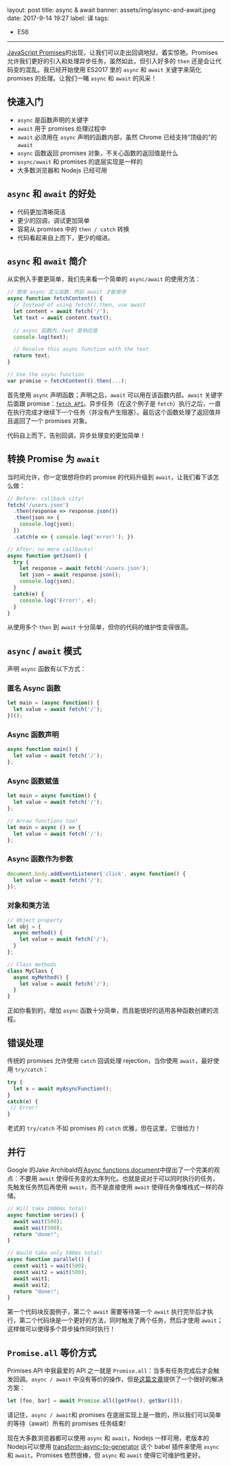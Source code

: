 
layout: post
title: async & await
banner: assets/img/async-and-await.jpeg
date: 2017-9-14 19:27
label: 译
tags:
- ES6
---

[JavaScript Promises](https://davidwalsh.name/promises)的出现，让我们可以走出回调地狱，着实惊艳。Promises 允许我们更好的引入和处理异步任务，虽然如此，但引入好多的 `then` 还是会让代码变的混乱。我已经开始使用 ES2017 里的 `async` 和 `await` 关键字来简化 promises 的处理。让我们一睹 `async` 和 `await` 的风采！

## 快速入门

* `async` 是函数声明的关键字
* `await` 用于 promises 处理过程中
* `await` 必须用在 `async` 声明的函数内部，虽然 Chrome 已经支持“顶级的”的 `await`
* `async` 函数返回 promises 对象，不关心函数的返回值是什么
* `async/await` 和 promises 的底层实现是一样的
* 大多数浏览器和 Nodejs 已经可用

## `async` 和 `await` 的好处

* 代码更加清晰简洁
* 更少的回调，调试更加简单
* 容易从 promises 中的 `then / catch` 转换
* 代码看起来自上而下，更少的缩进。

## `async` 和 `await` 简介

从实例入手要更简单，我们先来看一个简单的 `async/await` 的使用方法：

```js
// 使用 async 定义函数，然后 await 才能使用
async function fetchContent() {
  // Instead of using fetch().then, use await
  let content = await fetch('/');
  let text = await content.text();
  
  // async 函数内，text 是响应值
  console.log(text);

  // Resolve this async function with the text
  return text;
}

// Use the async function
var promise = fetchContent().then(...);
```

首先使用 `async` 声明函数；声明之后，`await` 可以用在该函数内部。`await` 关键字后面跟 promise：[`fetch API`](https://davidwalsh.name/fetch)。异步任务（在这个例子是 `fetch`）执行之后，一直在执行完成才继续下一个任务（并没有产生阻塞）。最后这个函数处理了返回值并且返回了一个 promises 对象。

代码自上而下，告别回调，异步处理变的更加简单！

## 转换 Promise 为 `await`

当时间允许，你一定很想将你的 promise 的代码升级到 `await`，让我们看下该怎么做：

```js
// Before: callback city!
fetch('/users.json')
  .then(response => response.json())
  .then(json => {
    console.log(json);
  })
  .catch(e => { console.log('error!'); })

// After: no more callbacks!
async function getJson() {
  try {
    let response = await fetch('/users.json');
    let json = await response.json();
    console.log(json);
  }
  catch(e) {
    console.log('Error!', e);
  }
}
```

从使用多个 `then` 到 `await` 十分简单，但你的代码的维护性变得很高。

## `async` / `await` 模式

声明 `async` 函数有以下方式：

### 匿名 Async 函数

```js
let main = (async function() {
  let value = await fetch('/');
})();
```

### Async 函数声明

```js
async function main() {
  let value = await fetch('/');
};
```

### Async 函数赋值

```js
let main = async function() {
  let value = await fetch('/');
};

// Arrow functions too!
let main = async () => {
  let value = await fetch('/');
};
```

### Async 函数作为参数

```js
document.body.addEventListener('click', async function() {
  let value = await fetch('/');
});
```

### 对象和类方法

```js
// Object property
let obj = {
  async method() {
    let value = await fetch('/');
  }
};

// Class methods
class MyClass {
  async myMethod() {
    let value = await fetch('/');
  }
}
```

正如你看到的，增加 `async` 函数十分简单，而且能很好的适用各种函数创建的流程。

## 错误处理

传统的 promises 允许使用 `catch` 回调处理 rejection，当你使用 `await`，最好使用 `try/catch`：

```js
try {
  let x = await myAsyncFunction();
}
catch(e) {
 // Error!
}
```

老式的 `try/catch` 不如 promises 的 `catch` 优雅，但在这里，它很给力！

## 并行

Google 的Jake Archibald在[Async functions document](https://developers.google.com/web/fundamentals/getting-started/primers/async-functions)中提出了一个完美的观点：不要用 `await` 使得任务变的太序列化。也就是说对于可以同时执行的任务，先触发任务然后再使用 `await`，而不是直接使用 `await` 使得任务像堆栈式一样的存储。

```js
// Will take 1000ms total!
async function series() {
  await wait(500);
  await wait(500);
  return "done!";
}

// Would take only 500ms total!
async function parallel() {
  const wait1 = wait(500);
  const wait2 = wait(500);
  await wait1;
  await wait2;
  return "done!";
}
```


第一个代码块反面例子，第二个 `await` 需要等待第一个 `await` 执行完毕后才执行，第二个代码块是一个更好的方法，同时触发了两个任务，然后才使用 `await`；这样做可以使得多个异步操作同时执行！

## `Promise.all` 等价方式

Primises API 中我最爱的 API 之一就是 `Promise.all`：当多有任务完成后才会触发回调。`async / await` 中没有等价的操作，但是[这篇文章](https://medium.com/@bluepnume/learn-about-promises-before-you-start-using-async-await-eb148164a9c8)提供了一个很好的解决方案：

```js
let [foo, bar] = await Promise.all([getFoo(), getBar()]);
```

请记住，`async / await`和 promises 在底层实现上是一致的，所以我们可以简单的等待（await）所有的 promises 任务结束!

现在大多数浏览器都可以使用 `async` 和 `await`，Nodejs 一样可用，老版本的Nodejs可以使用 [transform-async-to-generator](https://babeljs.io/docs/plugins/transform-async-to-generator/) 这个 babel 插件来使用 `async` 和 `await`。Promises 依然很棒，但 `async` 和 `await` 使得它可维护性更好。














